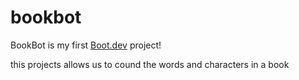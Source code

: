 # bookbot

BookBot is my first [Boot.dev](https://www.boot.dev) project!

this projects allows us to cound the words and characters in a book